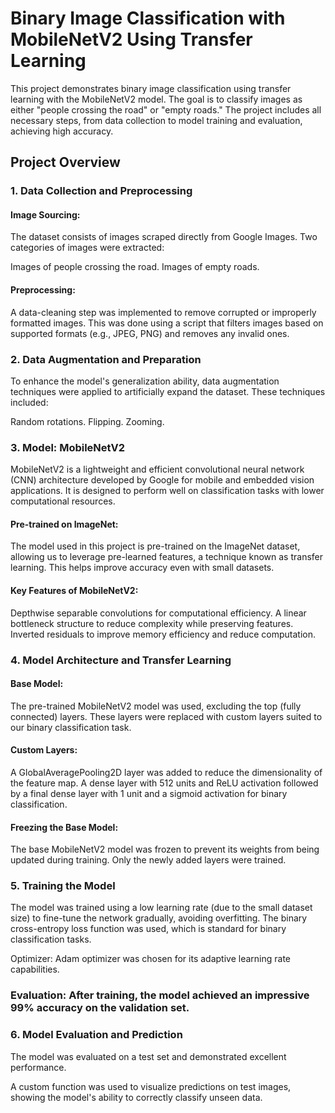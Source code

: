 # Binary Image Classification with MobileNetV2 Using Transfer Learning

This project demonstrates binary image classification using transfer learning with the MobileNetV2 model. The goal is to classify images as either "people crossing the road" or "empty roads." The project includes all necessary steps, from data collection to model training and evaluation, achieving high accuracy.


## Project Overview

### 1. Data Collection and Preprocessing

#### Image Sourcing: 
The dataset consists of images scraped directly from Google Images. Two categories of images were extracted:

Images of people crossing the road.
Images of empty roads.

#### Preprocessing: 
A data-cleaning step was implemented to remove corrupted or improperly formatted images. This was done using a script that filters images based on supported formats (e.g., JPEG, 
PNG) and removes any invalid ones.

### 2. Data Augmentation and Preparation

To enhance the model's generalization ability, data augmentation techniques were applied to artificially expand the dataset. These techniques included:

Random rotations.
Flipping.
Zooming.

### 3. Model: MobileNetV2

MobileNetV2 is a lightweight and efficient convolutional neural network (CNN) architecture developed by Google for mobile and embedded vision applications. It is designed to perform well on classification tasks with lower computational resources.

#### Pre-trained on ImageNet: 
The model used in this project is pre-trained on the ImageNet dataset, allowing us to leverage pre-learned features, a technique known as transfer learning. This helps improve accuracy even with small datasets.

#### Key Features of MobileNetV2:

Depthwise separable convolutions for computational efficiency.
A linear bottleneck structure to reduce complexity while preserving features.
Inverted residuals to improve memory efficiency and reduce computation.

### 4. Model Architecture and Transfer Learning

#### Base Model:
The pre-trained MobileNetV2 model was used, excluding the top (fully connected) layers. These layers were replaced with custom layers suited to our binary classification task.

#### Custom Layers:

A GlobalAveragePooling2D layer was added to reduce the dimensionality of the feature map.
A dense layer with 512 units and ReLU activation followed by a final dense layer with 1 unit and a sigmoid activation for binary classification.

#### Freezing the Base Model: 
The base MobileNetV2 model was frozen to prevent its weights from being updated during training. Only the newly added layers were trained.

### 5. Training the Model

The model was trained using a low learning rate (due to the small dataset size) to fine-tune the network gradually, avoiding overfitting.
The binary cross-entropy loss function was used, which is standard for binary classification tasks.

Optimizer: Adam optimizer was chosen for its adaptive learning rate capabilities.
### Evaluation: After training, the model achieved an impressive 99% accuracy on the validation set.

### 6. Model Evaluation and Prediction

The model was evaluated on a test set and demonstrated excellent performance.

A custom function was used to visualize predictions on test images, showing the model's ability to correctly classify unseen data.
